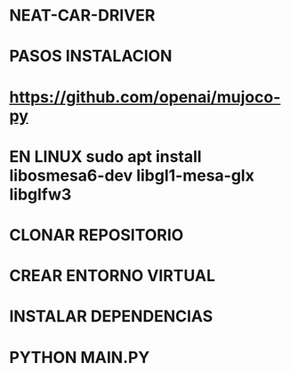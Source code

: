 # NEAT-CAR-DRIVER

# PASOS INSTALACION

# https://github.com/openai/mujoco-py
# EN LINUX sudo apt install libosmesa6-dev libgl1-mesa-glx libglfw3
# CLONAR REPOSITORIO
# CREAR ENTORNO VIRTUAL
# INSTALAR DEPENDENCIAS
# PYTHON MAIN.PY
